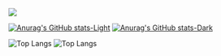 <a href="https://github.com/tl1l1l1s"><img src="https://img.shields.io/badge/github-black?style=flat-square&logo=181717&logoColor=black&link=https://github.com.tl1l1l1s"/></a>

[![Anurag's GitHub stats-Light](https://github-readme-stats.vercel.app/api?username=tl1l1l1s&layout=compact&show_icons=true&theme=solarized-light#gh-light-mode-only)](https://github.com/anuraghazra/github-readme-stats#gh-light-mode-only)
[![Anurag's GitHub stats-Dark](https://github-readme-stats.vercel.app/api?username=tl1l1l1s&layout=compact&show_icons=true&theme=rose_pine#gh-dark-mode-only)](https://github.com/anuraghazra/github-readme-stats#gh-dark-mode-only)

![Top Langs](https://github-readme-stats.vercel.app/api/top-langs/?username=tl1l1l1s&layout=compact&theme=solarized-light#gh-light-mode-only)
![Top Langs](https://github-readme-stats.vercel.app/api/top-langs/?username=tl1l1l1s&layout=compact&theme=rose_pine#gh-dark-mode-only)

